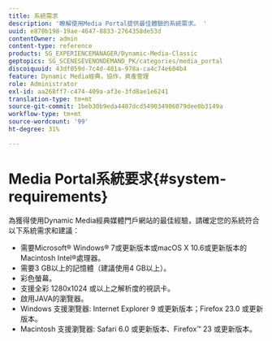 ```yaml
---
title: 系統需求
description: '瞭解使用Media Portal提供最佳體驗的系統需求。 '
uuid: e870b198-19ae-4647-8833-2764358de53d
contentOwner: admin
content-type: reference
products: SG_EXPERIENCEMANAGER/Dynamic-Media-Classic
geptopics: SG_SCENESEVENONDEMAND_PK/categories/media_portal
discoiquuid: 43df059d-7c4d-481a-978a-ca4c74e604b4
feature: Dynamic Media經典，協作，資產管理
role: Administrator
exl-id: aa268ff7-c474-409a-af3e-3fd8ae1e6241
translation-type: tm+mt
source-git-commit: 1beb30b9eda4487dcd549034906079dee0b3149a
workflow-type: tm+mt
source-wordcount: '99'
ht-degree: 31%

---
```


# Media Portal系統要求{#system-requirements}

為獲得使用Dynamic Media經典媒體門戶網站的最佳經驗，請確定您的系統符合以下系統需求和建議：

* 需要Microsoft® Windows® 7或更新版本或macOS X 10.6或更新版本的Macintosh Intel®處理器。
* 需要3 GB以上的記憶體（建議使用4 GB以上）。
* 彩色螢幕。
* 支援全彩 1280x1024 或以上之解析度的視訊卡。
* 啟用JAVA的瀏覽器。
* Windows 支援瀏覽器: Internet Explorer 9 或更新版本；Firefox 23.0 或更新版本。
* Macintosh 支援瀏覽器: Safari 6.0 或更新版本、Firefox™ 23 或更新版本。
